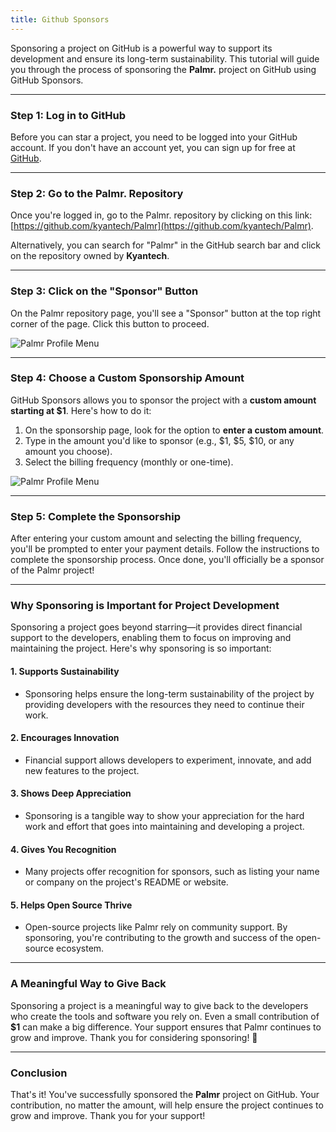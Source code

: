 ```yaml
---
title: Github Sponsors
---
```


Sponsoring a project on GitHub is a powerful way to support its development and ensure its long-term sustainability. This tutorial will guide you through the process of sponsoring the **Palmr.** project on GitHub using GitHub Sponsors.

---

### Step 1: Log in to GitHub

Before you can star a project, you need to be logged into your GitHub account. If you don't have an account yet, you can sign up for free at [GitHub](https://github.com/).

---

### Step 2: Go to the Palmr. Repository

Once you're logged in, go to the Palmr. repository by clicking on this link: [https://github.com/kyantech/Palmr](https://github.com/kyantech/Palmr).

Alternatively, you can search for "Palmr" in the GitHub search bar and click on the repository owned by **Kyantech**.

---

### Step 3: Click on the "Sponsor" Button

On the Palmr repository page, you'll see a "Sponsor" button at the top right corner of the page. Click this button to proceed.

![Palmr Profile Menu](/src/assets/sponsor/sponsor-btn.png)

---

### Step 4: Choose a Custom Sponsorship Amount

GitHub Sponsors allows you to sponsor the project with a **custom amount starting at $1**. Here's how to do it:
1. On the sponsorship page, look for the option to **enter a custom amount**.
2. Type in the amount you'd like to sponsor (e.g., $1, $5, $10, or any amount you choose).
3. Select the billing frequency (monthly or one-time).

![Palmr Profile Menu](/src/assets/sponsor/sponsor-page.png)


---

### Step 5: Complete the Sponsorship

After entering your custom amount and selecting the billing frequency, you'll be prompted to enter your payment details. Follow the instructions to complete the sponsorship process. Once done, you'll officially be a sponsor of the Palmr project!

---

### Why Sponsoring is Important for Project Development

Sponsoring a project goes beyond starring—it provides direct financial support to the developers, enabling them to focus on improving and maintaining the project. Here's why sponsoring is so important:

#### 1. **Supports Sustainability**
   - Sponsoring helps ensure the long-term sustainability of the project by providing developers with the resources they need to continue their work.

#### 2. **Encourages Innovation**
   - Financial support allows developers to experiment, innovate, and add new features to the project.

#### 3. **Shows Deep Appreciation**
   - Sponsoring is a tangible way to show your appreciation for the hard work and effort that goes into maintaining and developing a project.

#### 4. **Gives You Recognition**
   - Many projects offer recognition for sponsors, such as listing your name or company on the project's README or website.

#### 5. **Helps Open Source Thrive**
   - Open-source projects like Palmr rely on community support. By sponsoring, you're contributing to the growth and success of the open-source ecosystem.

---

### A Meaningful Way to Give Back
Sponsoring a project is a meaningful way to give back to the developers who create the tools and software you rely on. Even a small contribution of **$1** can make a big difference. Your support ensures that Palmr continues to grow and improve. Thank you for considering sponsoring! 💖

---

### Conclusion

That's it! You've successfully sponsored the **Palmr** project on GitHub. Your contribution, no matter the amount, will help ensure the project continues to grow and improve. Thank you for your support!